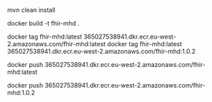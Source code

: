 
mvn clean install

docker build -t fhir-mhd .

docker tag fhir-mhd:latest 365027538941.dkr.ecr.eu-west-2.amazonaws.com/fhir-mhd:latest
docker tag fhir-mhd:latest 365027538941.dkr.ecr.eu-west-2.amazonaws.com/fhir-mhd:1.0.2

docker push 365027538941.dkr.ecr.eu-west-2.amazonaws.com/fhir-mhd:latest

docker push 365027538941.dkr.ecr.eu-west-2.amazonaws.com/fhir-mhd:1.0.2
